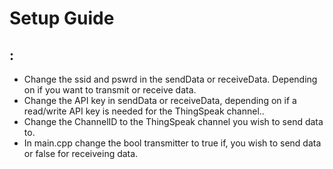 # Setup Guide


## :

* Change the ssid and pswrd in the sendData or receiveData. Depending on if you want to transmit or receive data.
* Change the API key in sendData or receiveData, depending on if a read/write API key is needed for the ThingSpeak channel.. 
* Change the ChannelID to the ThingSpeak  channel you wish to send data to.
* In main.cpp change the bool transmitter to true if, you wish to send data or false for receiveing data.
